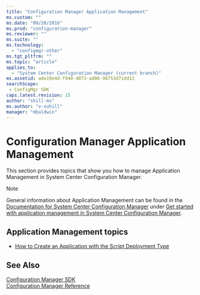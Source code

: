 ```yaml
---
title: "Configuration Manager Application Management"
ms.custom: ""
ms.date: "09/20/2016"
ms.prod: "configuration-manager"
ms.reviewer: ""
ms.suite: ""
ms.technology:
  - "configmgr-other"
ms.tgt_pltfrm: ""
ms.topic: "article"
applies_to:
  - "System Center Configuration Manager (current branch)"
ms.assetid: a4e19e4d-f940-4873-ad06-96753d71dd12searchScope: - ConfigMgr SDK
caps.latest.revision: 15
author: "shill-ms"
ms.author: "v-suhill"
manager: "mbaldwin"
---
```

# Configuration Manager Application Management
This section provides topics that show you how to manage Application Management in System Center Configuration Manager.  

> [!NOTE]
>  General information about Application Management can be found in the [Documentation for System Center Configuration Manager](https://technet.microsoft.com/en-us/library/mt346023.aspx) under [Get started with application management in System Center Configuration Manager](https://technet.microsoft.com/en-us/library/mt595709.aspx).  

## Application Management topics  

-   [How to Create an Application with the Script Deployment Type](../../develop/apps/how-to-create-an-application-with-the-script-deployment-type.md)  

## See Also  
 [Configuration Manager SDK](../../develop/core/misc/system-center-configuration-manager-sdk.md)   
 [Configuration Manager Reference](../../develop/reference/configuration-manager-reference.md)
